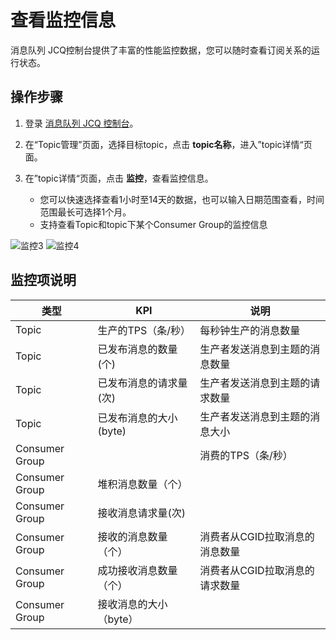 # 查看监控信息

消息队列 JCQ控制台提供了丰富的性能监控数据，您可以随时查看订阅关系的运行状态。

## 操作步骤
1. 登录 [消息队列 JCQ 控制台](https://jcq-console.jdcloud.com/topics)。
1. 在“Topic管理”页面，选择目标topic，点击 **topic名称**，进入”topic详情“页面。
1. 在”topic详情“页面，点击 **监控**，查看监控信息。



   - 您可以快速选择查看1小时至14天的数据，也可以输入日期范围查看，时间范围最长可选择1个月。
   - 支持查看Topic和topic下某个Consumer Group的监控信息
   
   
![监控3](https://github.com/jdcloudcom/cn/blob/edit/image/Internet-Middleware/Message-Queue/监控-03.png)
![监控4](https://github.com/jdcloudcom/cn/blob/edit/image/Internet-Middleware/Message-Queue/监控-04.png)

## 监控项说明
类型 | KPI | 说明
--- | --- | ---
Topic | 生产的TPS（条/秒）| 每秒钟生产的消息数量|
Topic| 已发布消息的数量(个)|生产者发送消息到主题的消息数量|
Topic|已发布消息的请求量(次)|生产者发送消息到主题的请求数量|
Topic| 已发布消息的大小(byte)|生产者发送消息到主题的消息大小|
Consumer Group||消费的TPS（条/秒）|每秒钟消费的消息数|
Consumer Group| 堆积消息数量（个）|
Consumer Group| 接收消息请求量(次)|
Consumer Group|接收的消息数量（个）|消费者从CGID拉取消息的消息数量|
Consumer Group|成功接收消息数量（个）|消费者从CGID拉取消息的请求数量|
Consumer Group|接收消息的大小（byte）|

